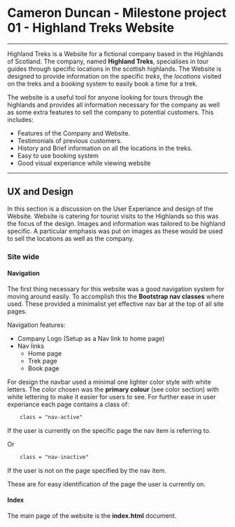 # Cameron Duncan - Milestone project 01 - Highland Treks Website

---

Highland Treks is a Website for a fictional company based in the Highlands of Scotland.  The company, named **Highland Treks**, specialises in tour guides through specific locations in the scottish highlands.  The Website is designed to provide information on the specific *treks*, the *locations* visited on the treks and a *booking* system to easily book a time for a trek.  

The website is a useful tool for anyone looking for tours through the highlands and provides all information necessary for the company as well as some extra features to sell the company to potential customers.  This includes: 
* Features of the Company and Website.
* Testimonials of previous customers.
* History and Brief information on all the locations in the treks.
* Easy to use booking system 
* Good visual experiance while viewing website

---

## UX and Design

In this section is a discussion on the User Experiance and design of the Website.  Website is catering for tourist visits to the Highlands so this was the focus of the design.  Images and information was tailored to be highland specific.  A particular emphasis was put on images as these would be used to sell the locations as well as the company. 

### Site wide

#### Navigation 
The first thing necessary for this website was a good navigation system for moving around easily.  To accomplish this the **Bootstrap nav classes** where used.  These provided a minimalist yet effective nav bar at the top of all site pages.  

Navigation features: 
 * Company Logo (Setup as a Nav link to home page)
 * Nav links
    * Home page 
    * Trek page 
    * Book page

For design the navbar used a minimal one lighter color style with white letters. The color chosen was the **primary colour** (see color section) with white lettering to make it easier for users to see.  For further ease in user experiance each page contains a class of:

```html
    class = "nav-active"
```
If the user is currently on the specific page the nav item is referring to. 

Or

```html
    class = "nav-inactive"
```
If the user is not on the page specified by the nav item.

These are for easy identification of the page the user is currently on.
#### Index

The main page of the website is the **index.html** document.    





